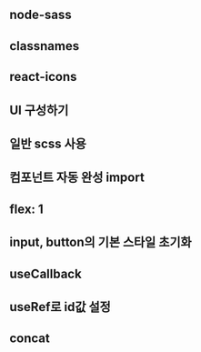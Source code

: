 ## node-sass

## classnames

## react-icons

## UI 구성하기

## 일반 scss 사용

## 컴포넌트 자동 완성 import

## flex: 1

## input, button의 기본 스타일 초기화

## useCallback

## useRef로 id값 설정

## concat

